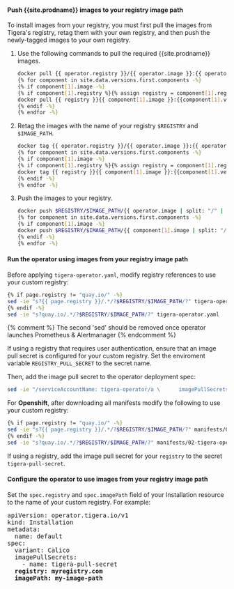 #### Push {{site.prodname}} images to your registry image path

To install images from your registry, you must first pull the images from Tigera's registry, retag them with your own registry, and then push the newly-tagged images to your own registry.

1. Use the following commands to pull the required {{site.prodname}} images.

   ```bash
   docker pull {{ operator.registry }}/{{ operator.image }}:{{ operator.version }}
   {% for component in site.data.versions.first.components -%}
   {% if component[1].image -%}
   {% if component[1].registry %}{% assign registry = component[1].registry | append: "/" %}{% else %}{% assign registry = page.registry -%} {% endif -%}
   docker pull {{ registry }}{{ component[1].image }}:{{component[1].version}}
   {% endif -%}
   {% endfor -%}
   ```

1. Retag the images with the name of your registry `$REGISTRY` and `$IMAGE_PATH`.

   ```bash
   docker tag {{ operator.registry }}/{{ operator.image }}:{{ operator.version }} $REGISTRY/$IMAGE_PATH/{{ operator.image | split: "/" | last }}:{{ operator.version }}
   {% for component in site.data.versions.first.components -%}
   {% if component[1].image -%}
   {% if component[1].registry %}{% assign registry = component[1].registry | append: "/" %}{% else %}{% assign registry = page.registry -%} {% endif -%}
   docker tag {{ registry }}{{ component[1].image }}:{{component[1].version}} $REGISTRY/$IMAGE_PATH/{{ component[1].image | split: "/" | last }}:{{component[1].version}}
   {% endif -%}
   {% endfor -%}
   ```

1. Push the images to your registry.

   ```bash
   docker push $REGISTRY/$IMAGE_PATH/{{ operator.image | split: "/" | last }}:{{ operator.version }}
   {% for component in site.data.versions.first.components -%}
   {% if component[1].image -%}
   docker push $REGISTRY/$IMAGE_PATH/{{ component[1].image | split: "/" | last}}:{{component[1].version}}
   {% endif -%}
   {% endfor -%}
   ```

#### Run the operator using images from your registry image path

Before applying `tigera-operator.yaml`, modify registry references to use your custom registry:

```bash
{% if page.registry != "quay.io/" -%}
sed -ie "s?{{ page.registry }}/.*/?$REGISTRY/$IMAGE_PATH/?" tigera-operator.yaml
{% endif -%}
sed -ie "s?quay.io/.*/?$REGISTRY/$IMAGE_PATH/?" tigera-operator.yaml
```
{% comment %} The second 'sed' should be removed once operator launches Prometheus & Alertmanager {% endcomment %}

If using a registry that requires user authentication, ensure that an image pull secret is configured for your custom registry. Set the enviroment variable `REGISTRY_PULL_SECRET` to the secret name.

Then, add the image pull secret to the operator deployment spec:

```bash
sed -ie "/serviceAccountName: tigera-operator/a \      imagePullSecrets:\n\      - name: $REGISTRY_PULL_SECRET"  tigera-operator.yaml
```

For <b>Openshift</b>, after downloading all manifests modify the following to use your custom registry:

```bash
{% if page.registry != "quay.io/" -%}
sed -ie "s?{{ page.registry }}/.*/?$REGISTRY/$IMAGE_PATH/?" manifests/02-tigera-operator.yaml
{% endif -%}
sed -ie "s?quay.io/.*/?$REGISTRY/$IMAGE_PATH/?" manifests/02-tigera-operator.yaml
```
If using a registry, add the image pull secret for your `registry` to the secret `tigera-pull-secret`.

#### Configure the operator to use images from your registry image path

Set the `spec.registry` and `spec.imagePath` field of your Installation resource to the name of your custom registry. For example:

<pre>
apiVersion: operator.tigera.io/v1
kind: Installation
metadata:
  name: default
spec:
  variant: Calico
  imagePullSecrets:
    - name: tigera-pull-secret
  <b>registry: myregistry.com</b>
  <b>imagePath: my-image-path</b>
</pre>
